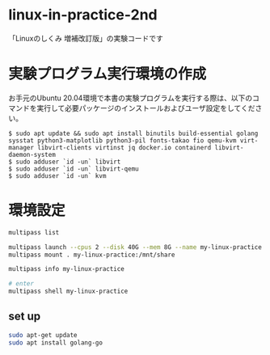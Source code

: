 # linux-in-practice-2nd

「Linuxのしくみ 増補改訂版」の実験コードです

# 実験プログラム実行環境の作成

お手元のUbuntu 20.04環境で本書の実験プログラムを実行する際は、以下のコマンドを実行して必要パッケージのインストールおよびユーザ設定をしてください。

```console
$ sudo apt update && sudo apt install binutils build-essential golang sysstat python3-matplotlib python3-pil fonts-takao fio qemu-kvm virt-manager libvirt-clients virtinst jq docker.io containerd libvirt-daemon-system
$ sudo adduser `id -un` libvirt
$ sudo adduser `id -un` libvirt-qemu
$ sudo adduser `id -un` kvm
```


# 環境設定

```bash
multipass list

multipass launch --cpus 2 --disk 40G --mem 8G --name my-linux-practice 22.04
multipass mount . my-linux-practice:/mnt/share

multipass info my-linux-practice

# enter 
multipass shell my-linux-practice
```

## set up 

```bash
sudo apt-get update
sudo apt install golang-go
```